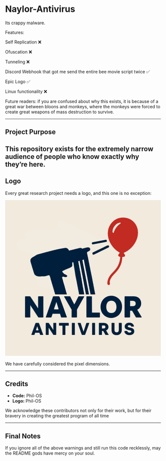 # Naylor-Antivirus

Its crappy malware.

Features:

  Self Replication ❌
  
  Ofuscation ❌
  
  Tunneling ❌
  
  Discord Webhook that got me send the entire bee movie script twice ✅
  
  Epic Logo ✅
  
  Linux functionality ❌
  

Future readers: if you are confused about why this exists, it is because of a great war between bloons and monkeys, where the monkeys were forced to create great weapons of mass destruction to survive. 

---

## Project Purpose
This repository exists for the extremely narrow audience of people who know exactly why they’re here.  
---

## Logo

Every great research project needs a logo, and this one is no exception:  

![Naylor-Antivirus Logo](./NaylorAntivirus.png)  

We have carefully considered the pixel dimensions.

---

## Credits

- **Code:** Phil-OS  
- **Logo:** Phil-OS

We acknowledge these contributors not only for their work, but for their bravery in creating the greatest program of all time  

---


## Final Notes  

If you ignore all of the above warnings and still run this code recklessly, may the README gods have mercy on your soul.
